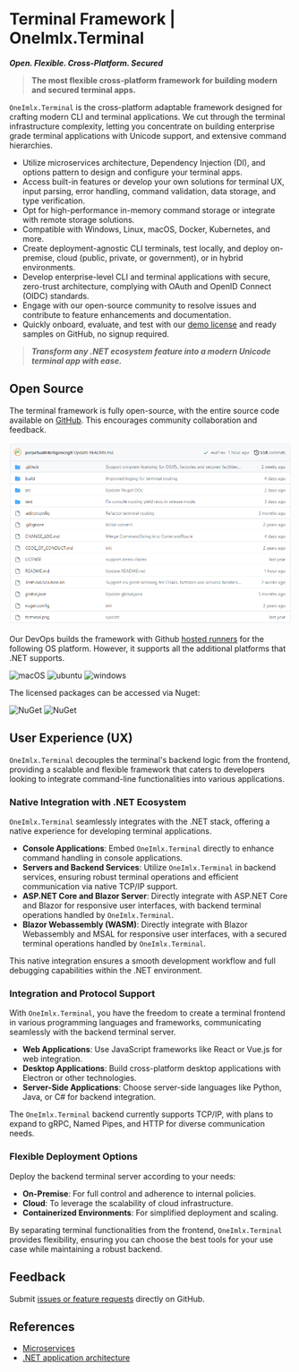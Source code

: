 # Terminal Framework | OneImlx.Terminal

***Open. Flexible. Cross-Platform. Secured***

> **The most flexible cross-platform framework for building modern and secured terminal apps.**

`OneImlx.Terminal` is the cross-platform adaptable framework designed for crafting modern CLI and terminal applications. We cut through the terminal infrastructure complexity, letting you concentrate on building enterprise grade terminal applications with Unicode support, and extensive command hierarchies.

- Utilize microservices architecture, Dependency Injection (DI), and options pattern to design and configure your terminal apps.
- Access built-in features or develop your own solutions for terminal UX, input parsing, error handling, command validation, data storage, and type verification.
- Opt for high-performance in-memory command storage or integrate with remote storage solutions.
- Compatible with Windows, Linux, macOS, Docker, Kubernetes, and more.
- Create deployment-agnostic CLI terminals, test locally, and deploy on-premise, cloud (public, private, or government), or in hybrid environments.
- Develop enterprise-level CLI and terminal applications with secure, zero-trust architecture, complying with OAuth and OpenID Connect (OIDC) standards.
- Engage with our open-source community to resolve issues and contribute to feature enhancements and documentation.
- Quickly onboard, evaluate, and test with our [demo license](https://docs.perpetualintelligence.com/articles/pi-demo/intro.html) and ready samples on GitHub, no signup required.

> ***Transform any .NET ecosystem feature into a modern Unicode terminal app with ease.***

## Open Source
The terminal framework is fully open-source, with the entire source code available on [GitHub](https://github.com/perpetualintelligence/terminal). This encourages community collaboration and feedback.

![repo](../../images/terminal/framework/repo.png)

Our DevOps builds the framework with Github [hosted runners](https://docs.github.com/en/actions/using-github-hosted-runners/about-github-hosted-runners) for the following OS platform. However, it supports all the additional platforms that .NET supports.

![macOS](https://img.shields.io/badge/macOS-grey?style=flat-square&logo=macos)
![ubuntu](https://img.shields.io/badge/ubuntu-grey?style=flat-square&logo=ubuntu)
![windows](https://img.shields.io/badge/windows-grey?style=flat-square&logo=windows)

The licensed packages can be accessed via Nuget:

![NuGet](https://img.shields.io/nuget/v/OneImlx.Terminal?label=OneImlx.Terminal)
![NuGet](https://img.shields.io/nuget/v/OneImlx.Terminal.Authentication?label=OneImlx.Terminal.Authentication)

## User Experience (UX)
`OneImlx.Terminal` decouples the terminal's backend logic from the frontend, providing a scalable and flexible framework that caters to developers looking to integrate command-line functionalities into various applications.

### Native Integration with .NET Ecosystem
`OneImlx.Terminal` seamlessly integrates with the .NET stack, offering a native experience for developing terminal applications.

- **Console Applications**: Embed `OneImlx.Terminal` directly to enhance command handling in console applications.
- **Servers and Backend Services**: Utilize `OneImlx.Terminal` in backend services, ensuring robust terminal operations and efficient communication via native TCP/IP support.
- **ASP.NET Core and Blazor Server**: Directly integrate with ASP.NET Core and Blazor for responsive user interfaces, with backend terminal operations handled by `OneImlx.Terminal`.
- **Blazor Webassembly (WASM)**: Directly integrate with Blazor Webassembly and MSAL for responsive user interfaces, with a secured terminal operations handled by `OneImlx.Terminal`.

This native integration ensures a smooth development workflow and full debugging capabilities within the .NET environment.

### Integration and Protocol Support

With `OneImlx.Terminal`, you have the freedom to create a terminal frontend in various programming languages and frameworks, communicating seamlessly with the backend terminal server.

- **Web Applications**: Use JavaScript frameworks like React or Vue.js for web integration.
- **Desktop Applications**: Build cross-platform desktop applications with Electron or other technologies.
- **Server-Side Applications**: Choose server-side languages like Python, Java, or C# for backend integration.

The `OneImlx.Terminal` backend currently supports TCP/IP, with plans to expand to gRPC, Named Pipes, and HTTP for diverse communication needs.

### Flexible Deployment Options

Deploy the backend terminal server according to your needs:

- **On-Premise**: For full control and adherence to internal policies.
- **Cloud**: To leverage the scalability of cloud infrastructure.
- **Containerized Environments**: For simplified deployment and scaling.

By separating terminal functionalities from the frontend, `OneImlx.Terminal` provides flexibility, ensuring you can choose the best tools for your use case while maintaining a robust backend.

## Feedback
Submit [issues or feature requests](https://github.com/perpetualintelligence/terminal/issues) directly on GitHub.

## References
- [Microservices](https://github.com/dotnet/docs/tree/main/docs/architecture/microservices)
- [.NET application architecture](https://docs.microsoft.com/en-us/dotnet/architecture/)